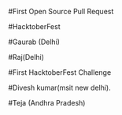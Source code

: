 #First Open Source Pull Request

#HacktoberFest

#Gaurab (Delhi)

#Raj(Delhi)

#First HacktoberFest Challenge


#Divesh kumar(msit new delhi).


#Teja (Andhra Pradesh)

